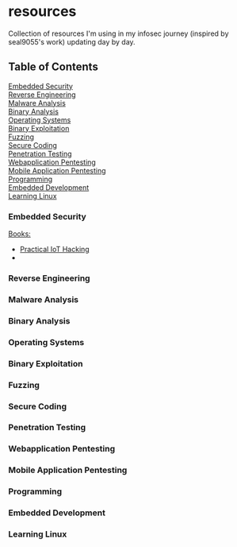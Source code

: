 # resources
Collection of resources I'm using in my infosec journey (inspired by seal9055's work) updating day by day.

## Table of Contents
[Embedded Security](#1) <br/>
[Reverse Engineering](#2) <br/>
[Malware Analysis](#3) <br/>
[Binary Analysis](#4) <br/>
[Operating Systems](#5) <br/>
[Binary Exploitation](#6) <br/>
[Fuzzing](#7) <br/>
[Secure Coding](#8) <br/>
[Penetration Testing](#9) <br/>
[Webapplication Pentesting](#10) <br/>
[Mobile Application Pentesting](#11) <br/>
[Programming](#12) <br/>
[Embedded Development](#13) <br/>
[Learning Linux](#14) <br/>


<a name="1"/></a>
### Embedded Security
<ins>Books:</ins>
* [Practical IoT Hacking](https://nostarch.com/practical-iot-hacking)
* 
<a name="2"/></a>
### Reverse Engineering

<a name="3"/></a>
### Malware Analysis

<a name="4"/></a>
### Binary Analysis

<a name="5"/></a>
### Operating Systems

<a name="6"/></a>
### Binary Exploitation

<a name="7"/></a>
### Fuzzing

<a name="8"/></a>
### Secure Coding

<a name="9"/></a>
### Penetration Testing

<a name="10"/></a>
### Webapplication Pentesting

<a name="11"/></a>
### Mobile Application Pentesting  

<a name="12"/></a>
### Programming

<a name="13"/></a>
### Embedded Development

<a name="14"/></a>
### Learning Linux
